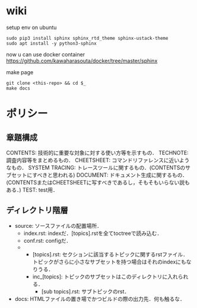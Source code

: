 # wiki

setup env on ubuntu
```
sudo pip3 install sphinx sphinx_rtd_theme sphinx-ustack-theme
sudo apt install -y python3-sphinx
```

now u can use docker container
https://github.com/kawaharasouta/docker/tree/master/sphinx

make page
```
git clone <this-repo> && cd $_
make docs
```

# ポリシー

## 章題構成

CONTENTS: 技術的に重要な対象に対する使い方等を示すもの．
TECHNOTE: 調査内容等をまとめるもの．
CHEETSHEET: コマンドリファレンスに近いようなもの．
SYSTEM TRACING: トレースツールに関するもの．(CONTENTSのサブセットにすべきと思われる)
DOCUMENT: ドキュメント生成に関するもの．(CONTENTSまたはCHEETSHEETに写すべきであるし，そもそもいらない説もある．)
TEST: test用．

## ディレクトリ階層

- source: ソースファイルの配置場所．
	- index.rst: indexだ．[topics].rstを全てtoctreeで読み込む．
	- conf.rst: configだ．
	- [sections]: 上で述べたセクションに該当するディレクトリ．
		- [topics].rst: セクションに該当するトピックに関するrstファイル．トピックがさらに小さなサブセットを持つ場合はそれのindexにもなりうる．
		- inc_[topics]: トピックのサブセットはこのディレクトリに入れられる．
			- [sub topics].rst: サブトピックのrst．
- docs: HTMLファイルの置き場でかつビルドの際の出力先．何も触るな．
